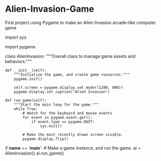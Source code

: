 # Alien-Invasion-Game
First project using Pygame to make an Alien Invasion arcade-like computer game

import sys

import pygame

class AlienInvasion:
	"""Overall class to manage game assets and behaviors."""

	def __init__(self):
		"""Initialize the game, and create game resources."""
		pygame.init()

		self.screen = pygame.display.set_mode((1200, 800))
		pygame.display.set_caption("Alien Invasion")

	def run_game(self):
		"""Start the main loop for the game."""
		while True:
			# Watch for the keyboard and mouse events
			for event in pygame.event.get():
				if event.type == pygame.QUIT:
					sys.exit()

			# Make the most recently drawn screen visible.
			pygame.display.flip()

if __name__ == '__main__':
	# Make a game instance, and run the game.
	ai = AlienInvasion()
	ai.run_game()
